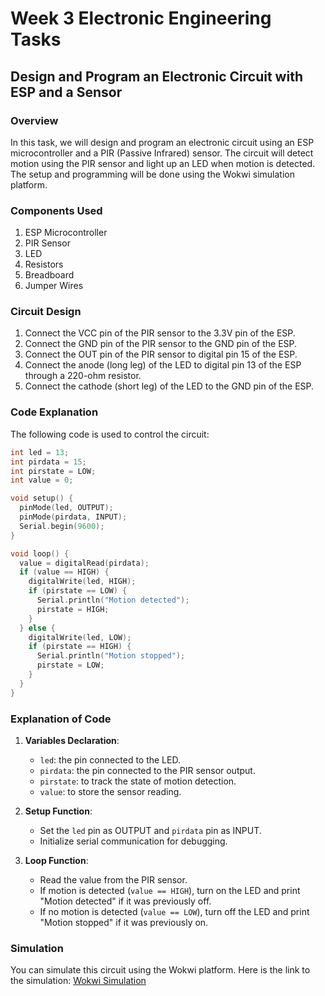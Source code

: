
# Week 3 Electronic Engineering Tasks

## Design and Program an Electronic Circuit with ESP and a Sensor

### Overview

In this task, we will design and program an electronic circuit using an ESP microcontroller and a PIR (Passive Infrared) sensor. The circuit will detect motion using the PIR sensor and light up an LED when motion is detected. The setup and programming will be done using the Wokwi simulation platform.

### Components Used

1. ESP Microcontroller
2. PIR Sensor
3. LED
4. Resistors
5. Breadboard
6. Jumper Wires

### Circuit Design

1. Connect the VCC pin of the PIR sensor to the 3.3V pin of the ESP.
2. Connect the GND pin of the PIR sensor to the GND pin of the ESP.
3. Connect the OUT pin of the PIR sensor to digital pin 15 of the ESP.
4. Connect the anode (long leg) of the LED to digital pin 13 of the ESP through a 220-ohm resistor.
5. Connect the cathode (short leg) of the LED to the GND pin of the ESP.

### Code Explanation

The following code is used to control the circuit:

```cpp
int led = 13;
int pirdata = 15;
int pirstate = LOW;
int value = 0;

void setup() {
  pinMode(led, OUTPUT);
  pinMode(pirdata, INPUT);
  Serial.begin(9600);
}

void loop() {
  value = digitalRead(pirdata);
  if (value == HIGH) {
    digitalWrite(led, HIGH);
    if (pirstate == LOW) {
      Serial.println("Motion detected");
      pirstate = HIGH;
    }
  } else {
    digitalWrite(led, LOW);
    if (pirstate == HIGH) {
      Serial.println("Motion stopped");
      pirstate = LOW;
    }
  }
}
```

### Explanation of Code

1. **Variables Declaration**:
   - `led`: the pin connected to the LED.
   - `pirdata`: the pin connected to the PIR sensor output.
   - `pirstate`: to track the state of motion detection.
   - `value`: to store the sensor reading.

2. **Setup Function**:
   - Set the `led` pin as OUTPUT and `pirdata` pin as INPUT.
   - Initialize serial communication for debugging.

3. **Loop Function**:
   - Read the value from the PIR sensor.
   - If motion is detected (`value == HIGH`), turn on the LED and print "Motion detected" if it was previously off.
   - If no motion is detected (`value == LOW`), turn off the LED and print "Motion stopped" if it was previously on.

### Simulation

You can simulate this circuit using the Wokwi platform. Here is the link to the simulation: [Wokwi Simulation](https://wokwi.com/)


